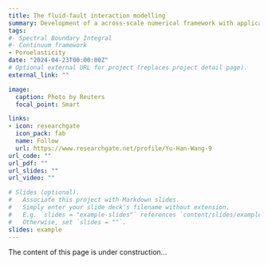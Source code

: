 ```yaml
---
title: The fluid-fault interaction modelling
summary: Development of a across-scale numerical framework with applications in modelling fluid migration and fluid-fault interactions.
tags:
#- Spectral Boundary Integral
#- Continuum framework
- Poroelasticity
date: "2024-04-23T00:00:00Z"
# Optional external URL for project (replaces project detail page).
external_link: ""

image:
  caption: Photo by Reuters
  focal_point: Smart

links:
- icon: researchgate
  icon_pack: fab
  name: Follow
  url: https://www.researchgate.net/profile/Yu-Han-Wang-9
url_code: ""
url_pdf: ""
url_slides: ""
url_video: ""

# Slides (optional).
#   Associate this project with Markdown slides.
#   Simply enter your slide deck's filename without extension.
#   E.g. `slides = "example-slides"` references `content/slides/example-slides.md`.
#   Otherwise, set `slides = ""`.
slides: example
---
```


The content of this page is under construction...
